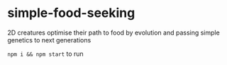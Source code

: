 # simple-food-seeking
2D creatures optimise their path to food by evolution and passing simple genetics to next generations

`npm i && npm start` to run
